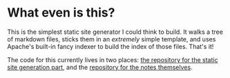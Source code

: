 # What even is this?

This is the simplest static site generator I could think to build.  It walks a tree of markdown files, sticks them in an _extremely_ simple template, and uses Apache's built-in fancy indexer to build the index of those files.  That's it!

The code for this currently lives in two places:  [the repository for the static site generation part](https://github.com/tjwds/static-wrapper), and the [repository for the notes themselves](https://github.com/tjwds/public-notes).
